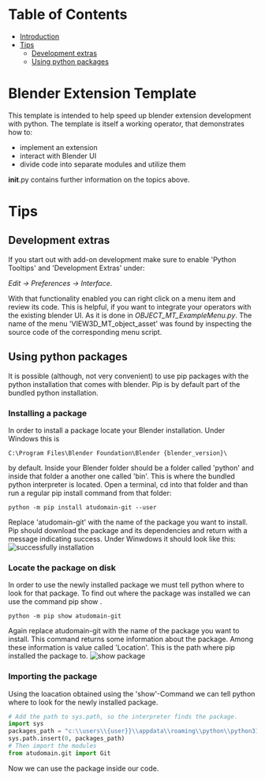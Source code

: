 # Table of Contents
- [Introduction](#blender-extension-template)
- [Tips](#tips)
    - [Development extras](#development-extras)
    - [Using python packages](#using-python-packages)

# Blender Extension Template
This template is intended to help speed up blender extension development with python. The template is itself a working operator, that demonstrates how to:
- implement an extension
- interact with Blender UI
- divide code into separate modules and utilize them

__init__.py contains further information on the topics above.

# Tips
## Development extras
If you start out with add-on development make sure to enable 'Python Tooltips' and 'Development Extras' under:

*Edit -> Preferences -> Interface*.

With that functionality enabled you can right click on a menu item and review its code. This is helpful, if you want to integrate your operators with the existing blender UI. As it is done in *OBJECT_MT_ExampleMenu.py*. The name of the menu 'VIEW3D_MT_object_asset' was found by inspecting the source code of the corresponding menu script.

## Using python packages
It is possible (although, not very convenient) to use pip packages with the python installation that comes with blender. Pip is by default part of the bundled python installation. 

### Installing a package
In order to install a package locate your Blender installation. Under Windows this is 
```
C:\Program Files\Blender Foundation\Blender {blender_version}\
```
by default. 
Inside your Blender folder should be a folder called 'python' and inside that folder a another one called 'bin'. This is where the bundled python interpreter is located. Open a terminal, cd into that folder and than run a regular pip install command from that folder:
```
python -m pip install atudomain-git --user
```
Replace 'atudomain-git' with the name of the package you want to install. Pip should download the package and its dependencies and return with a message indicating success. Under Winwdows it should look like this:
![successfully installation](https://github.com/thorbenbaerentson/blender_extension_template/tree/main/images/install_package.png "Successfull installation")

### Locate the package on disk
In order to use the newly installed package we must tell python where to look for that package. To find out where the package was installed we can use the command pip show <package>.
```
python -m pip show atudomain-git
```
Again replace atudomain-git with the name of the package you want to install. This command returns some information about the package. Among these information is value called 'Location'. This is the path where pip installed the package to. 
![show package](https://github.com/thorbenbaerentson/blender_extension_template/tree/main/images/show_package.png "Show package")

### Importing the package
Using the loacation obtained using the 'show'-Command we can tell python where to look for the newly installed package. 
```python
# Add the path to sys.path, so the interpreter finds the package.
import sys
packages_path = "c:\\users\\{user}}\\appdata\\roaming\\python\\python311\\site-packages"
sys.path.insert(0, packages_path)
# Then import the modules
from atudomain.git import Git
```
Now we can use the package inside our code.